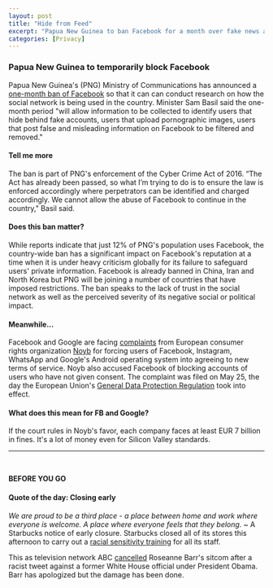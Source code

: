 ```yaml
---
layout: post
title: "Hide from Feed"
excerpt: "Papua New Guinea to ban Facebook for a month over fake news as Facebook and Google criticized over GPDR implementation."
categories: [Privacy]
---
```


### Papua New Guinea to temporarily block Facebook

Papua New Guinea's (PNG) Ministry of Communications has announced a <a href="https://postcourier.com.pg/shutting-facebook-png-reality/" target="_blank">one-month ban of Facebook</a> so that it can can conduct research on how the social network is being used in the country. Minister Sam Basil said the one-month period "will allow information to be collected to identify users that hide behind fake accounts, users that upload pornographic images, users that post false and misleading information on Facebook to be filtered and removed."

#### Tell me more

The ban is part of PNG's enforcement of the Cyber Crime Act of 2016. “The Act has already been passed, so what I’m trying to do is to ensure the law is enforced accordingly where perpetrators can be identified and charged accordingly. We cannot allow the abuse of Facebook to continue in the country," Basil said.

#### Does this ban matter?

While reports indicate that just 12% of PNG's population uses Facebook, the country-wide ban has a significant impact on Facebook's reputation at a time when it is under heavy criticism globally for its failure to safeguard users' private information. Facebook is already banned in China, Iran and North Korea but PNG will be joining a number of countries that have imposed restrictions. The ban speaks to the lack of trust in the social network as well as the perceived severity of its negative social or political impact.

#### Meanwhile...

Facebook and Google are facing <a href="https://www.theguardian.com/technology/2018/may/25/facebook-google-gdpr-complaints-eu-consumer-rights" target="_blank">complaints</a> from European consumer rights organization <a href="https://noyb.eu/" target="_blank">Noyb</a> for forcing users of Facebook, Instagram, WhatsApp and Google's Android operating system into agreeing to new terms of service. Noyb also accused Facebook of blocking accounts of users who have not given consent. The complaint was filed on May 25, the day the European Union's <a href="https://www.eugdpr.org/" target="_blank">General Data Protection Regulation</a> took into effect.

#### What does this mean for FB and Google?

If the court rules in Noyb's favor, each company faces at least EUR 7 billion in fines. It's a lot of money even for Silicon Valley standards.

* * *
<br />

**BEFORE YOU GO**

#### **Quote of the day: Closing early**

<i>We are proud to be a third place - a place between home and work where everyone is welcome. A place where everyone feels that they belong.</i> ~ A Starbucks notice of early closure. Starbucks closed all of its stores this afternoon to carry out a <a href="https://www.npr.org/sections/thetwo-way/2018/05/29/615119351/starbucks-closes-more-than-8-000-stores-today-for-racial-bias-training?utm_source=facebook.com&utm_medium=social&utm_campaign=npr&utm_term=nprnews&utm_content=20180529" target="_blank">racial sensitivity training</a> for all its staff.

This as television network ABC <a href="http://money.cnn.com/2018/05/29/media/roseanne-twitter-chelsea-clinton/index.html" target="_blank">cancelled</a> Roseanne Barr's sitcom after a racist tweet against a former White House official under President Obama. Barr has apologized but the damage has been done. 

